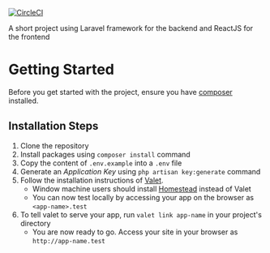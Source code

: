 [![CircleCI](https://circleci.com/gh/sachungo/movies/tree/master.svg?style=svg)](https://circleci.com/gh/sachungo/movies/tree/master)

A short project using Laravel framework for the backend and ReactJS for the frontend

# Getting Started

Before you get started with the project, ensure you have [composer](https://getcomposer.org/download/) installed.

## Installation Steps
1. Clone the repository
2. Install packages using `composer install` command
3. Copy the content of `.env.example` into a `.env` file
4. Generate an *Application Key* using `php artisan key:generate` command
5. Follow the installation instructions of [Valet](https://laravel.com/docs/5.6/valet#installation).
   - Window machine users should install [Homestead](https://laravel.com/docs/5.6/homestead) instead of Valet
   - You can now test locally by accessing your app on the browser as `<app-name>.test`
6. To tell valet to serve your app, run `valet link app-name` in your project's directory
   - You are now ready to go. Access your site in your browser as `http://app-name.test`
